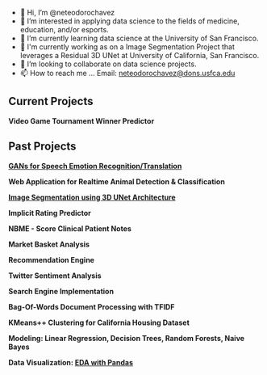- 👋 Hi, I’m @neteodorochavez
- 👀 I’m interested in applying data science to the fields of medicine, education, and/or esports.  
- 🌱 I’m currently learning data science at the University of San Francisco.
- 🌱 I'm currently working as on a Image Segmentation Project that leverages a Residual 3D UNet at University of California, San Francisco.  
- 💞️ I’m looking to collaborate on data science projects. 
- 📫 How to reach me ... Email: neteodorochavez@dons.usfca.edu



## Current Projects 

**Video Game Tournament Winner Predictor**

## Past Projects 
**[GANs for Speech Emotion Recognition/Translation](https://github.com/neteodorochavez/GANs-for-Speech-Emotion-Recognition-and-Translation)**

**Web Application for Realtime Animal Detection & Classification**

**[Image Segmentation using 3D UNet Architecture](https://github.com/neteodorochavez/ResidualUNet-BrainMets)**

**Implicit Rating Predictor** 

**NBME - Score Clinical Patient Notes**

**Market Basket Analysis** 

**Recommendation Engine** 

**Twitter Sentiment Analysis** 

**Search Engine Implementation** 

**Bag-Of-Words Document Processing with TFIDF** 

**KMeans++ Clustering for California Housing Dataset** 

**Modeling: Linear Regression, Decision Trees, Random Forests, Naive Bayes**

**Data Visualization: [EDA with Pandas](https://github.com/neteodorochavez/msds610-eda-pandas)**
<!---
neteodorochavez/neteodorochavez is a ✨ special ✨ repository because its `README.md` (this file) appears on your GitHub profile.
You can click the Preview link to take a look at your changes.
--->
